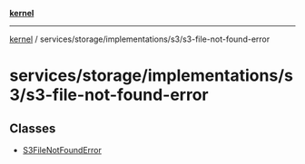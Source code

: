 [**kernel**](../../../../../README.md)

***

[kernel](../../../../../modules.md) / services/storage/implementations/s3/s3-file-not-found-error

# services/storage/implementations/s3/s3-file-not-found-error

## Classes

- [S3FileNotFoundError](classes/S3FileNotFoundError.md)
